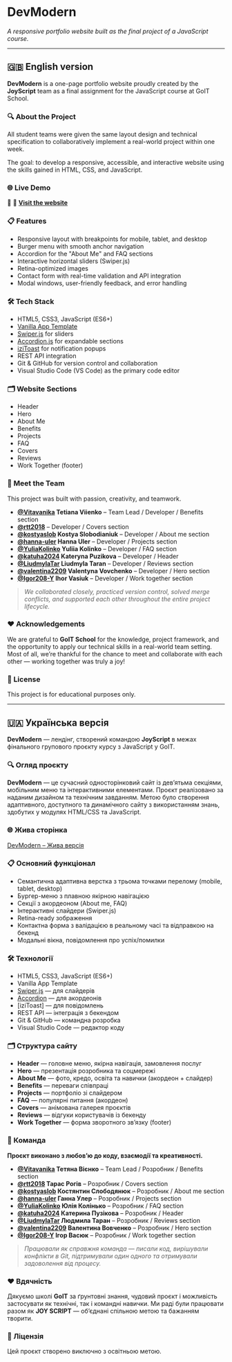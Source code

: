 # DevModern

_A responsive portfolio website built as the final project of a JavaScript
course._

---

## 🇬🇧 English version

**DevModern** is a one-page portfolio website proudly created by the
**JoyScript** team as a final assignment for the JavaScript course at GoIT
School.

### 🔍 About the Project

All student teams were given the same layout design and technical specification
to collaboratively implement a real-world project within one week.

The goal: to develop a responsive, accessible, and interactive website using the
skills gained in HTML, CSS, and JavaScript.

### 🌐 Live Demo

🚀 🔗 [**Visit the website**](https://vitavanika.github.io/project-DevModern/)

### 📋 Features

- Responsive layout with breakpoints for mobile, tablet, and desktop
- Burger menu with smooth anchor navigation
- Accordion for the "About Me" and FAQ sections
- Interactive horizontal sliders (Swiper.js)
- Retina-optimized images
- Contact form with real-time validation and API integration
- Modal windows, user-friendly feedback, and error handling

### 🛠 Tech Stack

- HTML5, CSS3, JavaScript (ES6+)
- [Vanilla App Template](https://github.com/goitacademy/vanilla-app-template)
- [Swiper.js](https://swiperjs.com/) for sliders
- [Accordion.js](https://github.com/michu2k/Accordion) for expandable sections
- [iziToast](https://github.com/dolce/iziToast) for notification popups
- REST API integration
- Git & GitHub for version control and collaboration
- Visual Studio Code (VS Code) as the primary code editor

<!-- ## 🔍 Preview

![Homepage Screenshot](./src/images/) -->

### 🗂 Website Sections

- Header
- Hero
- About Me
- Benefits
- Projects
- FAQ
- Covers
- Reviews
- Work Together (footer)

### 👥 Meet the Team

This project was built with passion, creativity, and teamwork.

- **[@Vitavanika](https://github.com/Vitavanika) Tetiana Viienko** – Team Lead /
  Developer / Benefits section
- **[@rtt2018](https://github.com/rtt2018)** – Developer / Covers section
- **[@kostyaslob](https://github.com/kostyaslob) Kostya Slobodianiuk** –
  Developer / About me section
- **[@hanna-uler](https://github.com/hanna-uler) Hanna Uler** – Developer /
  Projects section
- **[@YuliaKolinko](https://github.com/YuliaKolinko) Yuliia Kolinko** –
  Developer / FAQ section
- **[@katuha2024](https://github.com/katuha2024) Kateryna Puzikova** – Developer
  / Header
- **[@LiudmylaTar](https://github.com/LiudmylaTar) Liudmyla Taran** – Developer
  / Reviews section
- **[@valentina2209](https://github.com/valentina2209) Valentyna Vovchenko** –
  Developer / Hero section
- **[@Igor208-Y](https://github.com/Igor208-Y) Ihor Vasiuk** – Developer / Work
  together section

> _We collaborated closely, practiced version control, solved merge conflicts,
> and supported each other throughout the entire project lifecycle._

### ❤️ Acknowledgements

We are grateful to **GoIT School** for the knowledge, project framework, and the
opportunity to apply our technical skills in a real-world team setting.  
Most of all, we’re thankful for the chance to meet and collaborate with each
other — working together was truly a joy!

### 📄 License

This project is for educational purposes only.

---

## 🇺🇦 Українська версія

**DevModern** — лендінг, створений командою **JoyScript** в межах фінального
групового проєкту курсу з JavaScript у GoIT.

### 🔍 Огляд проєкту

**DevModern** — це сучасний односторінковий сайт із дев’ятьма секціями,
мобільним меню та інтерактивними елементами. Проєкт реалізовано за наданим
дизайном та технічним завданням. Метою було створення адаптивного, доступного та
динамічного сайту з використанням знань, здобутих у модулях HTML/CSS та
JavaScript.

### 🌐 Жива сторінка

[DevModern – Жива версія](https://vitavanika.github.io/project-DevModern/)

<!-- ![DevModern screenshot](./screenshot.png)  -->

### 📋 Основний функціонал

- Семантична адаптивна верстка з трьома точками перелому (mobile, tablet,
  desktop)
- Бургер-меню з плавною якірною навігацією
- Секції з акордеоном (About me, FAQ)
- Інтерактивні слайдери (Swiper.js)
- Retina-ready зображення
- Контактна форма з валідацією в реальному часі та відправкою на бекенд
- Модальні вікна, повідомлення про успіх/помилки

### 🛠 Технології

- HTML5, CSS3, JavaScript (ES6+)
- Vanilla App Template
- [Swiper.js](https://swiperjs.com/) — для слайдерів
- [Accordion](https://github.com/michu2k/Accordion) — для акордеонів
- [iziToast] — для повідомлень
- REST API — інтеграція з бекендом
- Git & GitHub — командна розробка
- Visual Studio Code — редактор коду

### 🗂 Структура сайту

- **Header** — головне меню, якірна навігація, замовлення послуг
- **Hero** — презентація розробника та соцмережі
- **About Me** — фото, кредо, освіта та навички (акордеон + слайдер)
- **Benefits** — переваги співпраці
- **Projects** — портфоліо зі слайдером
- **FAQ** — популярні питання (акордеон)
- **Covers** — анімована галерея проєктів
- **Reviews** — відгуки користувачів із бекенду
- **Work Together** — форма зворотного зв’язку (footer)

### 👥 Команда

**Проєкт виконано з любов’ю до коду, взаємодії та креативності.**

- **[@Vitavanika](https://github.com/Vitavanika) Тетяна Вієнко** – Team Lead /
  Розробник / Benefits section
- **[@rtt2018](https://github.com/rtt2018) Тарас Рогів** – Розробник / Covers
  section
- **[@kostyaslob](https://github.com/kostyaslob) Костянтин Слободянюк** –
  Розробник / About me section
- **[@hanna-uler](https://github.com/hanna-uler) Ганна Улер** – Розробник /
  Projects section
- **[@YuliaKolinko](https://github.com/YuliaKolinko) Юлія Колінько** – Розробник
  / FAQ section
- **[@katuha2024](https://github.com/katuha2024) Катерина Пузікова** – Розробник
  / Header
- **[@LiudmylaTar](https://github.com/LiudmylaTar) Людмила Таран** – Розробник /
  Reviews section
- **[@valentina2209](https://github.com/valentina2209) Валентина Вовченко** –
  Розробник / Hero section
- **[@Igor208-Y](https://github.com/Igor208-Y) Ігор Васюк** – Розробник / Work
  together section

> _Працювали як справжня команда — писали код, вирішували конфлікти в Git,
> підтримували один одного та отримували задоволення від процесу._

### ❤️ Вдячність

Дякуємо школі **GoIT** за ґрунтовні знання, чудовий проєкт і можливість
застосувати як технічні, так і командні навички. Ми раді були працювати разом як
**JOY SCRIPT** — об’єднані спільною метою та бажанням творити.

### 📄 Ліцензія

Цей проєкт створено виключно з освітньою метою.
